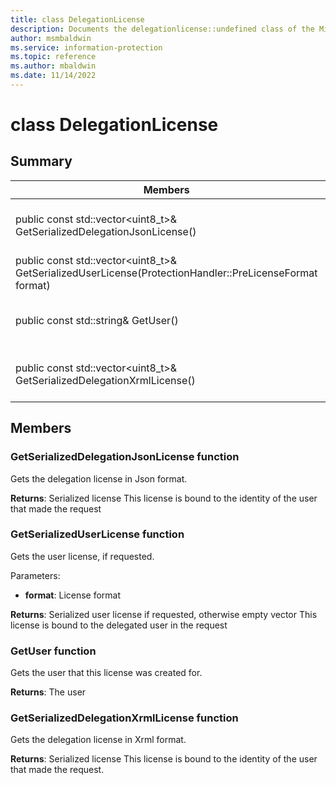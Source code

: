 ```yaml
---
title: class DelegationLicense 
description: Documents the delegationlicense::undefined class of the Microsoft Information Protection (MIP) SDK.
author: msmbaldwin
ms.service: information-protection
ms.topic: reference
ms.author: mbaldwin
ms.date: 11/14/2022
---
```


# class DelegationLicense 
  
## Summary
 Members                        | Descriptions                                
--------------------------------|---------------------------------------------
public const std::vector&lt;uint8_t&gt;& GetSerializedDelegationJsonLicense()  |  Gets the delegation license in Json format.
public const std::vector&lt;uint8_t&gt;& GetSerializedUserLicense(ProtectionHandler::PreLicenseFormat format)  |  Gets the user license, if requested.
public const std::string& GetUser()  |  Gets the user that this license was created for.
public const std::vector&lt;uint8_t&gt;& GetSerializedDelegationXrmlLicense()  |  Gets the delegation license in Xrml format.
  
## Members
  
### GetSerializedDelegationJsonLicense function
Gets the delegation license in Json format.

  
**Returns**: Serialized license
This license is bound to the identity of the user that made the request
  
### GetSerializedUserLicense function
Gets the user license, if requested.

Parameters:  
* **format**: License format



  
**Returns**: Serialized user license if requested, otherwise empty vector
This license is bound to the delegated user in the request
  
### GetUser function
Gets the user that this license was created for.

  
**Returns**: The user
  
### GetSerializedDelegationXrmlLicense function
Gets the delegation license in Xrml format.

  
**Returns**: Serialized license
This license is bound to the identity of the user that made the request.
